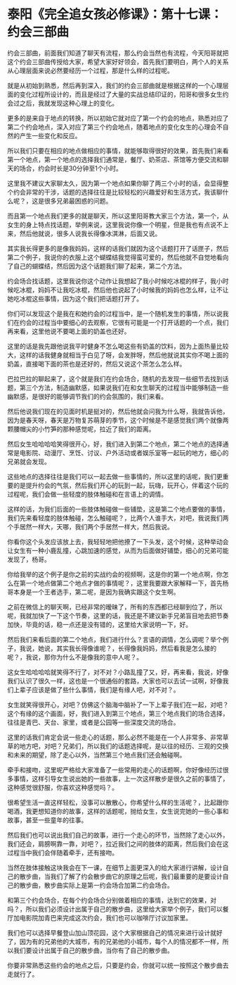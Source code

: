 # 泰阳《完全追女孩必修课》：第十七课：约会三部曲

约会三部曲，前面我们知道了聊天有流程，那么约会当然也有流程，今天阳哥就把这个约会三部曲传授给大家，希望大家好好领会，首先我们要明白，两个人的关系从心理层面来说必然要经历一个过程，那是什么样的过程呢。

就是从初始到熟悉，然后再到深入，我们的约会三部曲就是根据这样的一个心理层面的变化过程所设计的，而且是经过了大量的实战总结印证的，阳哥和很多女生约会过之后，我就发现这种心理上的变化。

更多的是来自于地点的转换，所以初始它就对应了第一个约会的地点，熟悉对应了第二个约会地点，深入对应了第三个约会地点，随着地点的变化女生的心理会不自然的产生一些变化和反应。

所以我们只要在相应的地点做相应的事情，就能够取得很好的效果，首先我们来看第一个地点，第一个地点的选择我们通常是，餐厅、奶茶店、茶馆等方便交流和聊天的场合，约会时长是30分钟至1个小时。

这里我不建议大家聊太久，因为第一个地点如果你聊了两三个小时的话，会显得整个约会非常的干涉，话题的选择往往是比较轻松的兴趣爱好和生活方式，我该聊什么呢？，这是很多兄弟最困惑的问题。

而且第一个地点我们更多的就是聊天，所以这里阳哥教大家三个方法，第一个，从女生的身上特点找话题，举例来说，这里我说你像一个明星，但是我也有点说不上来，然后他就说，很多人说我长得像冰淇淋，后面又说。

其实我长得更多的是像我妈妈，这样的话我们就因为这个话题打开了话匣子，然后第二个例子，我说你的衣服上这个蝴蝶结我觉得蛮可爱的，然后他就不自觉地看向了自己的蝴蝶结，然后因为这个话题我们聊了起来，第二个方法。

约会场合找话题，这里我说你这个动作让我想起了我小时候吃冰棍的样子，我小时候吃冰棍，妈妈不让我吃冰棍，然后他也说起了小时候我的妈妈也怎么样，让不让她吃冰棍这些事情，因为这个我们把话题打开了。

你们可以发现这个是我在和她约会的过程当中，是一个随机发生的事情，所以说我们在约会的过程当中要细心的去观察，它很有可能是一个打开话题的一个点，我们再来看，这里他说不要喝上面的奶盖也还好。

这里的话是我先跟他说我平时健身不怎么喝这些有奶盖的饮料，因为上面热量比较大，这样的话我健身就相当于白见了呀，会发胖呀，然后他就说其实你不喝上面的奶盖，直接喝下面的茶也是还好的，然后又说这个茶怎么怎么样。

巴拉巴拉的聊起来了，这个就是我们在约会场合，随机的去发现一些细节去找到话题，第三个方法，制造幽默感，如果说我们在和女生聊天的过程当中能够制造一些幽默感，是很好的能够调节我们的约会氛围的，我们来看。

然后他说我们现在的见面时机是挺对的，然后他就会问我为什么呀，我就告诉他，因为是春天呀，春天是万物复苏萌芽的季节，这个时候是不是感觉我们两个就像两颗腰帽尖的小竹笋的那种感觉呢，拉近了我们的距离。

然后女生哈哈哈哈笑得很开心，好，我们进入到第二个地点，第二个地点的选择通常是电影院、动漫厅、烹饪、讨议、户外活动或者娱乐室等一起玩的地方，细心的兄弟就会发现。

这些地点的选择往往是我们可以一起去做一些事情的，所以这里的话呢，我们更重要的是提升约会的气氛，然后我们开心的玩到一起，玩嗨，玩开心，伴着这个玩的过程呢，我们会做一些轻度的肢体触碰和在言语上的调情。

这样的话，为我们后面的一些肢体触碰做一些铺垫，这是第二个地点要做的事情，我们先来看轻度的肢体触碰，怎么触碰呢？，比两个人谁手大，对吧，我说我们两个手居然一样大，天哪，我们两个手居然一样大，然后我说。

你看你这个头发应该放上去，我轻轻地把他撩了一下头发，这个时候，这种举动会让女生有一种小鹿乱撞，心跳加速的感觉，从而为后面做好铺垫，细心的兄弟可能发现了，杨哥。

你给我举的这个例子是你之前的实战约会的视频啊，这是你的第一个地点啊，你怎么在第一个地点做第二个地点才做的事情呢？，这里我要跟大家解释一下，首先杨哥本身是一个王者选手，第二呢，是因为我确实跟这个女生啊。

之前在微信上的聊天啊，已经非常的暧昧了，所有的东西都已经聊到位了，所以呢，我就加快了一下这个节奏，这里的话，我还是不建议新手兄弟盲目地去把节奏加快，毕竟的话，稳一点还是没有错的，这里给大家说明一下，好。

然后我们来看后面的第二个地点，我们进行什么？言语的调情，怎么调呢？举个例子，我说，她说，其实我长得像谁呢？，长得像我妈妈，然后看我是怎么接的呢？，我说，那你为什么不是像我的意中人呢？。

这女生哈哈哈哈就笑得不行了，对不对？小路乱撞了又，好，再来看，我说，好像我们认识了很久一样，这也是一个很通俗的套路，大家也可以去试一试啊，好像我们上辈子应该是做了些什么事情，我们是有缘人吧，对不对？。

女生就笑得很开心，对吧？仿佛这个脑海中脑补了一下上辈子我们在一起，对吧？这个有缘的这个画面，好，我们进入到第三个地点，第三个地点我们的场合选择，往往是青巴、天台、家里，或者是公园等一些深度交流的场合。

这里的话我们肯定会说一些走心的话题，那么必然不能是在一个人非常多、非常草草的地方吧，对吧？兄弟们，所以我们的话题选择呢，是以往的经历、三观的交换和未来的期望，除了走心以外，当然第三个地点我们还会触碰啊。

牵手和接吻，这里呢严格给大家准备了一些常用的走心的话题啊，你好像经历过很多事情，这样引导女生说出她的一些故事，上一次这样散步是很久之前的事情了，这种感觉很舒服，你喜欢这种感觉吗？。

很希望生活一直这样轻松，没事可以散散心，你希望什么样的生活呢？，比起跟你喝酒，我更想知道你的故事，这样的话题呢，抛给女生，女生说完她的一些心事和故事，甚至一些童年的往事。

然后我们也可以说出我们自己的故事，进行一个走心的环节，当然除了走心以外，我们还会，肩膀啊靠一靠，对吧？，拉近我们之间的肢体的距离，然后我们会在这过程当中我们会伴随着牵手，还有接吻。

当然在肢体接触这块我会在下一课，在细节上面更深入的给大家进行讲解，设计自己的散步曲，当我们了解了约会散步曲它的原理之后呢，我们最重要的是要设计自己的散步曲，散步曲实际上是第一约会场合加第二约会场合。

和第三个约会场合，在每个约会场合分别做着相应的事情，达到它的效果，对吗？，所以我们必须设计出属于自己的散步曲，这里给大家举个例子，我们可以餐厅加电影院加青巴来完成这次约会，我们也可以咖啡厅讨议加家里。

我们也可以选择早餐登山加山顶花园，这个大家根据自己的情况来进行设计就好了，因为有的兄弟他的大城市，有的兄弟他的小城市，每个人的情况都不一样，所以我们要设计出属于自己的散步曲，当你有了自己的散步曲。

你要非常熟悉这些约会的地点之后，只要是约会，你就可以统一按照这个散步曲去走就行了。